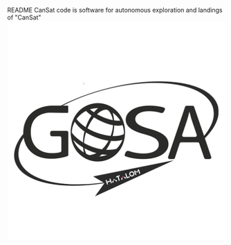 README
CanSat code is software for autonomous exploration and landings of "CanSat"
![Alt text](https://github.com/suchanekj/CanSatGOSA/blob/master/Logo_final.png)
